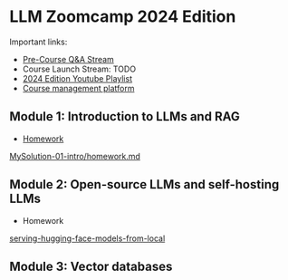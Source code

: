 # LLM Zoomcamp 2024 Edition


Important links:

- [Pre-Course Q&A Stream](https://www.youtube.com/watch?v=YuxVHZ88hfg&list=PL3MmuxUbc_hKiIVNf7DeEt_tGjypOYtKV)
- Course Launch Stream: TODO
- [2024 Edition Youtube Playlist](https://www.youtube.com/playlist?list=PL3MmuxUbc_hKiIVNf7DeEt_tGjypOYtKV)
- [Course management platform](https://courses.datatalks.club/llm-zoomcamp-2024/)


## Module 1: Introduction to LLMs and RAG

* [Homework](01-intro/homework.md)

[MySolution-01-intro/homework.md](https://github.com/ai-ml-next-steps/llm-zoomcamp/blob/main/01-intro/01-intro-homework.ipynb)

## Module 2: Open-source LLMs and self-hosting LLMs

* Homework

[serving-hugging-face-models-from-local](https://github.com/DataTalksClub/llm-zoomcamp/blob/main/02-open-source/serving-hugging-face-models.md)

## Module 3: Vector databases

